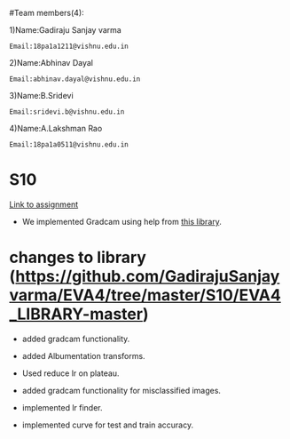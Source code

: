 #Team members(4):

  1)Name:Gadiraju Sanjay varma
  
    Email:18pa1a1211@vishnu.edu.in
  2)Name:Abhinav Dayal
  
    Email:abhinav.dayal@vishnu.edu.in
  3)Name:B.Sridevi
  
    Email:sridevi.b@vishnu.edu.in
  4)Name:A.Lakshman Rao
  
    Email:18pa1a0511@vishnu.edu.in

# S10

[Link to assignment](https://github.com/GadirajuSanjayvarma/EVA4/blob/master/S10/Eva4_S10_File1.ipynb)
* We implemented Gradcam using help from [this library](https://github.com/kazuto1011/grad-cam-pytorch).
# changes to library (https://github.com/GadirajuSanjayvarma/EVA4/tree/master/S10/EVA4_LIBRARY-master)

* added gradcam functionality.

* added Albumentation transforms.

* Used reduce lr on plateau.
* added gradcam functionality for misclassified images.
* implemented lr finder.
* implemented curve for test and train accuracy.

